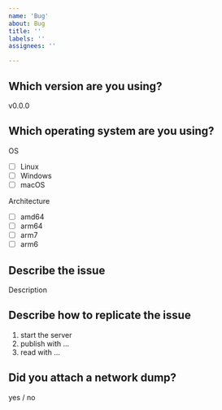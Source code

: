 ```yaml
---
name: 'Bug'
about: Bug
title: ''
labels: ''
assignees: ''

---
```


<!--
To increase the probability of your issue getting fixed, open an issue FOR EACH problem. Please do not report multiple problems in a single issue, otherwise they'll probably never get ALL fixed.
-->

## Which version are you using?

v0.0.0

## Which operating system are you using?

<!-- fill checkboxes with a x. Example: [x] Linux -->

OS

- [ ] Linux
- [ ] Windows
- [ ] macOS

Architecture

- [ ] amd64
- [ ] arm64
- [ ] arm7
- [ ] arm6

## Describe the issue

Description

## Describe how to replicate the issue

1. start the server
2. publish with ...
3. read with ...

## Did you attach a network dump?

<!--
If the bug arises when using rtsp-simple-server with an external hardware or software, the most helpful content you can provide is a dump of the data exchanged between the server and the target (network dump), that can be generated in this way:
1) Download wireshark (https://www.wireshark.org/)
2) Start capturing on the interface used for exchanging RTSP (if the server and the target software are both installed on your pc, the interface is probably "loopback", otherwise it's the one of your network card)
3) Start the server and replicate the issue
4) Stop capturing, save the result in .pcap format
5) Attach
-->

<!-- OTHERWISE, delete this section -->

yes / no
